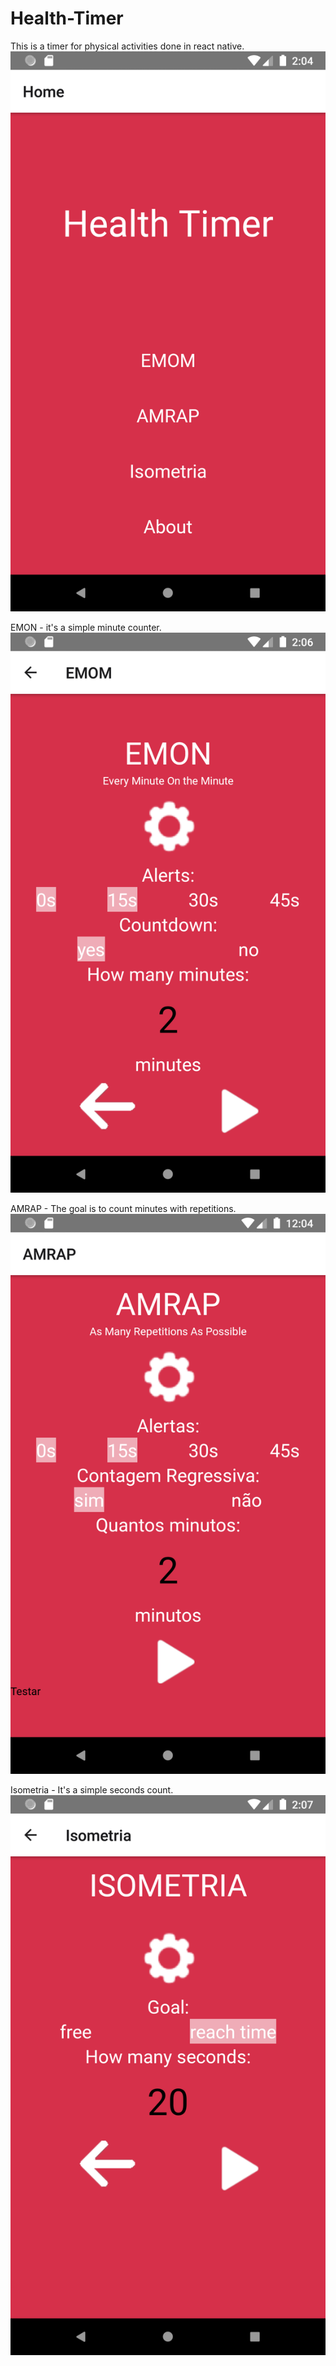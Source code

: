 # Health-Timer
This is a timer for physical activities done in react native. </br>
<img src="src/sreens/ScreenImage/home.png"/></br>

EMON - it's a simple minute counter.</br>
<img src="src/sreens/ScreenImage/emon.png"/></br>

AMRAP - The goal is to count minutes with repetitions.</br>
<img src="src/sreens/ScreenImage/amrap.png"/></br>

Isometria - It's a simple seconds count.</br>
<img src="src/sreens/ScreenImage/isometria.png"/></br>
